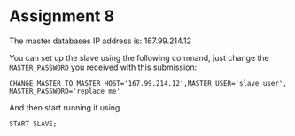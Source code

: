 # Assignment 8


The master databases IP address is: 167.99.214.12

You can set up the slave using the following command, just change the `MASTER_PASSWORD` you received with this submission:
```
CHANGE MASTER TO MASTER_HOST='167.99.214.12',MASTER_USER='slave_user', MASTER_PASSWORD='replace me'
```

And then start running it using
```
START SLAVE;
```
